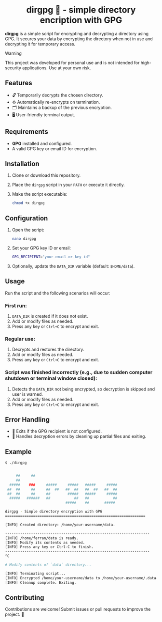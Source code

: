 <h1 align="center">dirgpg 🔐 - simple directory encription with GPG</h1>

**dirgpg** is a simple script for encrypting and decrypting a directory using GPG. It secures your data by encrypting the directory when not in use and decrypting it for temporary access.

> [!WARNING]  
> This project was developed for personal use and is not intended for high-security applications. Use at your own risk.

## Features
- 🔓 Temporarily decrypts the chosen directory.
- ♻️ Automatically re-encrypts on termination.
- 🗂️ Maintains a backup of the previous encryption.
- 🖥️ User-friendly terminal output.

## Requirements
- **GPG** installed and configured.
- A valid GPG key or email ID for encryption.

## Installation
1. Clone or download this repository.
2. Place the `dirgpg` script in your `PATH` or execute it directly.
3. Make the script executable:

   ```bash
   chmod +x dirgpg
   ```

## Configuration
1. Open the script:

   ```bash
   nano dirgpg
   ```

2. Set your GPG key ID or email:

   ```bash
   GPG_RECIPIENT="your-email-or-key-id"
   ```

3. Optionally, update the `DATA_DIR` variable (default: `$HOME/data`).

## Usage
Run the script and the following scenarios will occur:

### First run:
   1. `DATA_DIR` is created if it does not exist.
   2. Add or modify files as needed.
   3. Press any key or `Ctrl+C` to encrypt and exit.

### Regular use:
   1. Decrypts and restores the directory.
   2. Add or modify files as needed.
   3. Press any key or `Ctrl+C` to encrypt and exit.

### Script was finished incorrectly (e.g., due to sudden computer shutdown or terminal window closed):
   1. Detects the `DATA_DIR` not being encrypted, so decryption is skipped and user is warned.
   2. Add or modify files as needed.
   3. Press any key or `Ctrl+C` to encrypt and exit.


## Error Handling
- 🛑 Exits if the GPG recipient is not configured.
- 🚨 Handles decryption errors by cleaning up partial files and exiting.

## Example
```bash
$ ./dirgpg


     ##     ##
     ##
  #####    ###     #####     #####   #####     #####
 ##  ##     ##     ##  ##   ##  ##   ##  ##   ##  ##
 ##  ##     ##     ##        #####   #####     #####
  #####   ######   ##           ##   ##           ##
                            #####    ##       #####

dirgpg - Simple directory encryption with GPG
=================================================================

[INFO] Created directory: /home/your-username/data.

-------------------------------------------------------------------
[INFO] /home/ferran/data is ready.
[INFO] Modify its contents as needed.
[INFO] Press any key or Ctrl-C to finish.
-------------------------------------------------------------------
^C

# Modify contents of `data` directory...

[INFO] Terminating script...
[INFO] Encrypted /home/your-username/data to /home/your-username/.data-encrypted.
[INFO] Cleanup complete. Exiting.
```

## Contributing
Contributions are welcome! Submit issues or pull requests to improve the project. 🙌
